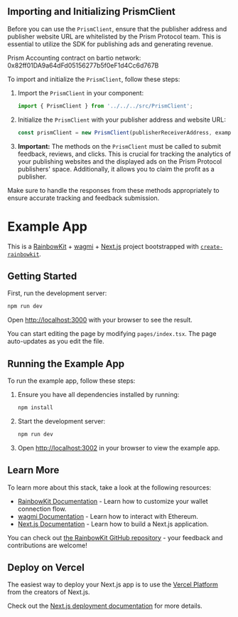 ## Importing and Initializing PrismClient

Before you can use the `PrismClient`, ensure that the publisher address and publisher website URL are whitelisted by the Prism Protocol team. This is essential to utilize the SDK for publishing ads and generating revenue.

Prism Accounting contract on bartio network: 0x82ff01DA9a64dFd05156277b5f0eF1d4Cc6d767B

To import and initialize the `PrismClient`, follow these steps:

1. Import the `PrismClient` in your component:
   ```typescript
   import { PrismClient } from '../../../src/PrismClient';
   ```

2. Initialize the `PrismClient` with your publisher address and website URL:
   ```typescript
   const prismClient = new PrismClient(publisherReceiverAddress, examplePublishingWebsite);
   ```

3. **Important:** The methods on the `PrismClient` must be called to submit feedback, reviews, and clicks. This is crucial for tracking the analytics of your publishing websites and the displayed ads on the Prism Protocol publishers' space. Additionally, it allows you to claim the profit as a publisher.

Make sure to handle the responses from these methods appropriately to ensure accurate tracking and feedback submission.

# Example App

This is a [RainbowKit](https://rainbowkit.com) + [wagmi](https://wagmi.sh) + [Next.js](https://nextjs.org/) project bootstrapped with [`create-rainbowkit`](/packages/create-rainbowkit).

## Getting Started

First, run the development server:

```bash
npm run dev
```

Open [http://localhost:3000](http://localhost:3000) with your browser to see the result.

You can start editing the page by modifying `pages/index.tsx`. The page auto-updates as you edit the file.

## Running the Example App

To run the example app, follow these steps:

1. Ensure you have all dependencies installed by running:
   ```bash
   npm install
   ```

2. Start the development server:
   ```bash
   npm run dev
   ```

3. Open [http://localhost:3002](http://localhost:3002) in your browser to view the example app.

## Learn More

To learn more about this stack, take a look at the following resources:

- [RainbowKit Documentation](https://rainbowkit.com) - Learn how to customize your wallet connection flow.
- [wagmi Documentation](https://wagmi.sh) - Learn how to interact with Ethereum.
- [Next.js Documentation](https://nextjs.org/docs) - Learn how to build a Next.js application.

You can check out [the RainbowKit GitHub repository](https://github.com/rainbow-me/rainbowkit) - your feedback and contributions are welcome!

## Deploy on Vercel

The easiest way to deploy your Next.js app is to use the [Vercel Platform](https://vercel.com/new?utm_medium=default-template&filter=next.js&utm_source=create-next-app&utm_campaign=create-next-app-readme) from the creators of Next.js.

Check out the [Next.js deployment documentation](https://nextjs.org/docs/deployment) for more details.
